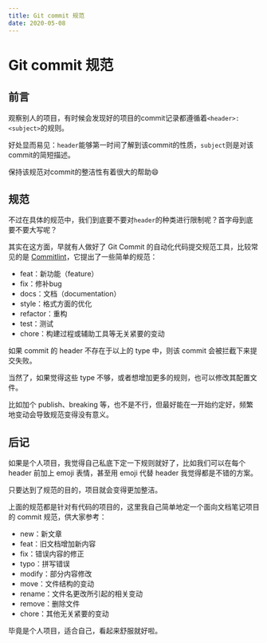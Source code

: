 ```yaml
---
title: Git commit 规范
date: 2020-05-08
---
```


# Git commit 规范

## 前言

观察别人的项目，有时候会发现好的项目的commit记录都遵循着`<header>: <subject>`的规则。

好处显而易见：`header`能够第一时间了解到该commit的性质，`subject`则是对该commit的简短描述。

保持该规范对commit的整洁性有着很大的帮助😄

## 规范

不过在具体的规范中，我们到底要不要对`header`的种类进行限制呢？首字母到底要不要大写呢？

其实在这方面，早就有人做好了 Git Commit 的自动化代码提交规范工具，比较常见的是 [Commitlint](https://www.npmjs.com/package/@commitlint/config-conventional)，它提出了一些简单的规范：

- feat：新功能（feature）
- fix：修补bug
- docs：文档（documentation）
- style：格式方面的优化
- refactor：重构
- test：测试
- chore：构建过程或辅助工具等无关紧要的变动

如果 commit 的 header 不存在于以上的 type 中，则该 commit 会被拦截下来提交失败。

当然了，如果觉得这些 type 不够，或者想增加更多的规则，也可以修改其配置文件。

比如加个 publish、breaking 等，也不是不行，但最好能在一开始约定好，频繁地变动会导致规范变得没有意义。

## 后记

如果是个人项目，我觉得自己私底下定一下规则就好了，比如我们可以在每个 header 前加上 emoji 表情，甚至用 emoji 代替 header 我觉得都是不错的方案。

只要达到了规范的目的，项目就会变得更加整洁。

上面的规范都是针对有代码的项目的，这里我自己简单地定一个面向文档笔记项目的 commit 规范，供大家参考：

- new：新文章
- feat：旧文档增加新内容
- fix：错误内容的修正
- typo：拼写错误
- modify：部分内容修改
- move：文件结构的变动
- rename：文件名更改所引起的相关变动
- remove：删除文件
- chore：其他无关紧要的变动

毕竟是个人项目，适合自己，看起来舒服就好啦。
